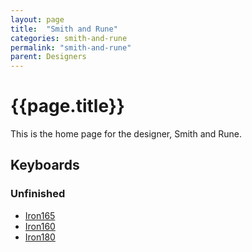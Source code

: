 ```yaml
---
layout: page
title:  "Smith and Rune"
categories: smith-and-rune
permalink: "smith-and-rune"
parent: Designers
---
```

# {{page.title}}

This is the home page for the designer, Smith and Rune.

## Keyboards

### Unfinished

- [Iron165](/smith-and-rune/iron165)
- [Iron160](/smith-and-rune/iron160)
- [Iron180](/smith-and-rune/iron180)
